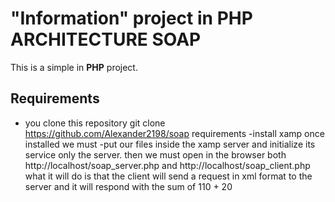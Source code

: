 # "Information" project in PHP ARCHITECTURE SOAP

This is a simple in  **PHP** project.

## Requirements
- you clone this repository git clone https://github.com/Alexander2198/soap
requirements
-install xamp once installed we must
-put our files inside the xamp server and initialize its service only the server.
then we must open in the browser both http://localhost/soap_server.php and http://localhost/soap_client.php what it
will do is that the client will send a request in xml format to the server and it will respond with the sum of 110 + 20
